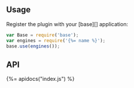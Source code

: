 ## Usage

Register the plugin with your [base][] application:

```js
var Base = require('base');
var engines = require('{%= name %}');
base.use(engines());
```

## API
{%= apidocs("index.js") %}
